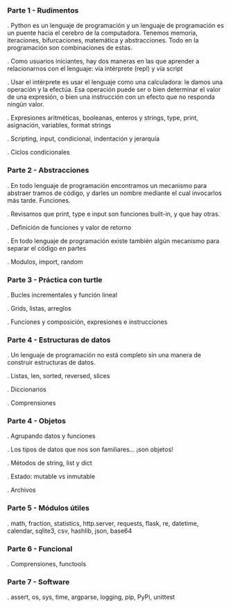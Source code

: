 ### Parte 1 - Rudimentos

. Python es un lenguaje de programación y un lenguaje de programación es un puente hacia el cerebro de la computadora. Tenemos memoria, iteraciones, bifurcaciones, matemática y abstracciones. Todo en la programación son combinaciones de estas.

. Como usuarios iniciantes, hay dos maneras en las que aprender a relacionarnos con el lenguaje: vía intérprete (repl) y vía script

. Usar el intérprete es usar el lenguaje como una calculadora: le damos una operación y la efectúa. Esa operación puede ser o bien determinar el valor de una expresión, o bien una instrucción con un efecto que no responda ningún valor.

. Expresiones aritméticas, booleanas, enteros y strings, type, print, asignación, variables, format strings

. Scripting, input, condicional, indentación y jerarquía

. Ciclos condicionales


### Parte 2 - Abstracciones

. En todo lenguaje de programación encontramos un mecanismo para abstraer tramos de código, y darles un nombre mediante el cual invocarlos más tarde. Funciones.

. Revisamos que print, type e input son funciones built-in, y que hay otras.

. Definición de funciones y valor de retorno

. En todo lenguaje de programación existe también algún mecanismo para separar el código en partes

. Modulos, import, random


### Parte 3 - Práctica con turtle

. Bucles incrementales y función lineal

. Grids, listas, arreglos

. Funciones y composición, expresiones e instrucciones


### Parte 4 - Estructuras de datos

. Un lenguaje de programación no está completo sin una manera de construir estructuras de datos.

. Listas, len, sorted, reversed, slices

. Diccionarios

. Comprensiones


### Parte 4 - Objetos

. Agrupando datos y funciones

. Los tipos de datos que nos son familiares... ¡son objetos!

. Métodos de string, list y dict

. Estado: mutable vs inmutable

. Archivos


### Parte 5 - Módulos útiles
. math, fraction, statistics, http.server, requests, flask, re, datetime, calendar, sqlite3, csv, hashlib, json, base64


### Parte 6 - Funcional
. Comprensiones, functools

### Parte 7 - Software
. assert, os, sys, time, argparse, logging, pip, PyPi, unittest
